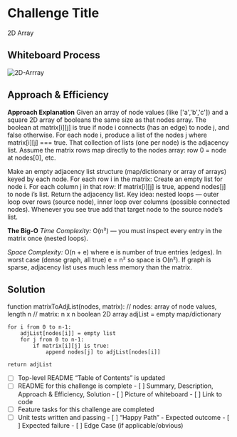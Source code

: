 # Challenge Title
<!-- Challenge Name -->
2D Array
## Whiteboard Process
![2D-Arrray ](img/)

## Approach & Efficiency
<!-- What approach did you take? Why? What is the Big O space/time for this approach? -->
**Approach Explanation**
Given an array of node values (like ['a','b','c']) and a square 2D array of booleans the same size as that nodes array.
The boolean at matrix[i][j] is true if node i connects (has an edge) to node j, and false otherwise. For each node i, produce a list of the nodes j where matrix[i][j] === true. That collection of lists (one per node) is the adjacency list.
Assume the matrix rows map directly to the nodes array: row 0 = node at nodes[0], etc.

Make an empty adjacency list structure (map/dictionary or array of arrays) keyed by each node.
For each row i in the matrix:
Create an empty list for node i.
For each column j in that row:
If matrix[i][j] is true, append nodes[j] to node i’s list.
Return the adjacency list.
Key idea: nested loops — outer loop over rows (source node), inner loop over columns (possible connected nodes). Whenever you see true add that target node to the source node’s list.

**The Big-O**
*Time Complexity:*
O(n²) — you must inspect every entry in the matrix once (nested loops).

*Space Complexity:*
O(n + e) where e is number of true entries (edges). In worst case (dense graph, all true) e = n² so space is O(n²). If graph is sparse, adjacency list uses much less memory than the matrix.
## Solution
<!-- Show how to run your code, and examples of it in action -->
function matrixToAdjList(nodes, matrix):
    // nodes: array of node values, length n
    // matrix: n x n boolean 2D array
    adjList = empty map/dictionary

    for i from 0 to n-1:
        adjList[nodes[i]] = empty list
        for j from 0 to n-1:
            if matrix[i][j] is true:
                append nodes[j] to adjList[nodes[i]]

    return adjList

<!-- CHECKLIST: Whiteboard Process -->

 - [ ] Top-level README “Table of Contents” is updated
 - [ ] README for this challenge is complete
       - [ ] Summary, Description, Approach & Efficiency, Solution
       - [ ] Picture of whiteboard
       - [ ] Link to code
 - [ ] Feature tasks for this challenge are completed
 - [ ] Unit tests written and passing
       - [ ] “Happy Path” - Expected outcome
       - [ ] Expected failure
       - [ ] Edge Case (if applicable/obvious)
